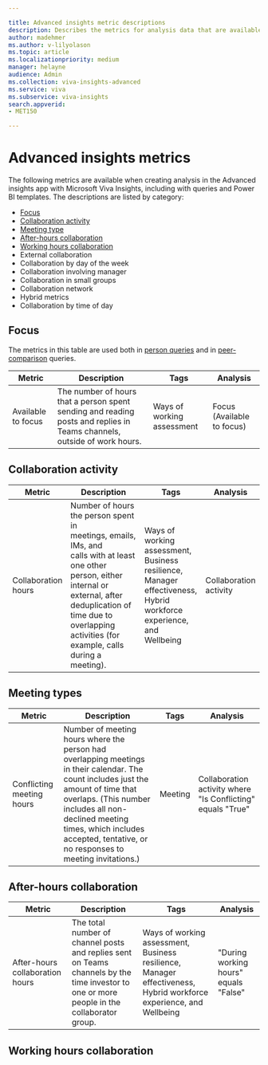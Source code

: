 ```yaml
---

title: Advanced insights metric descriptions
description: Describes the metrics for analysis data that are available in Microsoft Viva Insights, including query metrics and Power BI template metrics
author: madehmer
ms.author: v-lilyolason
ms.topic: article
ms.localizationpriority: medium 
manager: helayne
audience: Admin
ms.collection: viva-insights-advanced 
ms.service: viva 
ms.subservice: viva-insights 
search.appverid: 
- MET150 

---
```


# Advanced insights metrics

The following metrics are available when creating analysis in the Advanced insights app with Microsoft Viva Insights, including with queries and Power BI templates. The descriptions are listed by category:

* [Focus](#focus)
* [Collaboration activity](#collaboration)
* [Meeting type](#meeting)
* [After-hours collaboration](#after-hours-collaboration)
* [Working hours collaboration](#working-hours-collaboration)
* External collaboration
* Collaboration by day of the week
* Collaboration involving manager
* Collaboration in small groups
* Collaboration network
* Hybrid metrics
* Collaboration by time of day

## Focus

The metrics in this table are used both in [person queries](../tutorials/person-queries.md) and in [peer-comparison](../tutorials/comparison-query.md) queries.

|Metric |Description |Tags |Analysis |
|------|-----------|----------|---------|
| Available to focus | The number of hours that a person spent sending and reading posts and replies in Teams channels, outside of work hours. |Ways of working assessment  | Focus (Available to focus) |

## Collaboration activity

|Metric |Description |Tags |Analysis |
|------|-----------|----------|---------|
| Collaboration hours | Number of hours the person spent in meetings, emails, IMs, and calls with at least one other person, either internal or external, after deduplication of time due to overlapping activities (for example, calls during a meeting). |Ways of working assessment, Business resilience, Manager effectiveness, Hybrid workforce experience, and Wellbeing |Collaboration activity |


## Meeting types

|Metric |Description |Tags |Analysis |
|------|-----------|----------|---------|
| Conflicting meeting hours|Number of meeting hours where the person had overlapping meetings in their calendar. The count includes just the amount of time that overlaps. (This number includes all non-declined meeting times, which includes accepted, tentative, or no responses to meeting invitations.) |Meeting |Collaboration activity where "Is Conflicting" equals "True" |

## After-hours collaboration

|Metric |Description |Tags |Analysis |
|------|-----------|----------|---------|
|After-hours collaboration hours | The total number of channel posts and replies sent on Teams channels by the time investor to one or more people in the collaborator group. |Ways of working assessment, Business resilience, Manager effectiveness, Hybrid workforce experience, and Wellbeing | "During working hours" equals "False" |

## Working hours collaboration
